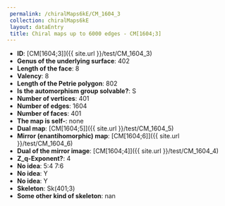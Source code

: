 ```yaml
--- 
 permalink: /chiralMaps6kE/CM_1604_3 
 collection: chiralMaps6kE
 layout: dataEntry
 title: Chiral maps up to 6000 edges - CM[1604;3]
---
```


- **ID**: [CM[1604;3]]({{ site.url }}/test/CM_1604_3)
- **Genus of the underlying surface**: 402
- **Length of the face**: 8
- **Valency**: 8
- **Length of the Petrie polygon**: 802
- **Is the automorphism group solvable?**: S
- **Number of vertices**: 401
- **Number of edges**: 1604
- **Number of faces**: 401
- **The map is self-**: none
- **Dual map**: [CM[1604;5]]({{ site.url }}/test/CM_1604_5)
- **Mirror (enantihomorphic) map**: [CM[1604;6]]({{ site.url }}/test/CM_1604_6)
- **Dual of the mirror image**: [CM[1604;4]]({{ site.url }}/test/CM_1604_4)
- **Z_q-Exponent?**: 4
- **No idea**:  5:4 7:6
- **No idea**: Y
- **No idea**: Y
- **Skeleton**: Sk(401;3)
- **Some other kind of skeleton**: nan
